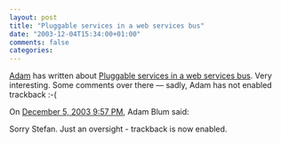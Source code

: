 ```yaml
---
layout: post
title: "Pluggable services in a web services bus"
date: "2003-12-04T15:34:00+01:00"
comments: false
categories: 
---
```


<p><a href="http://blum.typepad.com/coarsegrained/">Adam</a> has written about <a href="http://blum.typepad.com/coarsegrained/2003/12/pluggable_servi.html">Pluggable services in a web services bus</a>. Very interesting. Some comments over there &mdash; sadly, Adam has not enabled trackback :-(</p>

<section class="comments">

<div class="comment" id="comment-101">
On <a href="#comment-101" title="Permalink to this comment">December  5, 2003  9:57 PM</a>, Adam Blum
said:
<p>Sorry Stefan. Just an oversight - trackback is now enabled.</p>


</section>

